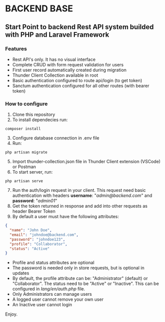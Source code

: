 # BACKEND BASE
## Start Point to backend Rest API system builded with PHP and Laravel Framework 

### Features

- Rest API's only. It has no visual interface
- Complete CRUD with form request validation for users 
- First user record automatically created during migration
- Thunder Client Collection available in root
- Basic authentication configured to route api/login (to get token)
- Sanctum authentication configured for all other routes (with bearer token)

### How to configure

1. Clone this repository
2. To install dependecies run:
```
composer install
```
3. Configure database connection in .env file
4. Run: 
```
php artisan migrate
```
5. Import thunder-collection.json file in Thunder Client extension (VSCode) or Postman
6. To start server, run:
```
php artisan serve
```
7. Run the auth/login request in your client. This request need basic authentication with headers **username**: "_admin@backend.com_" and **password**: "_admin01_"
8. Get the token returned in response and add into other requests as header Bearer Token
9. By default a user must have the following attributes:
```json
{
  "name": "John Doe",
  "email": "johndoe@backend.com",
  "password": "johndoe123",
  "profile": "Collaborator",
  "status": "Active"
}
```
- Profile and status attributes are optional
- The password is needed only in store requests, but is optional in updates
- By default, the profile attribute can be: "Administrator" (default) or "Collaborator". The status need to be "Active" or "Inactive". This can be configured in _lang/en/auth.php_ file.
- Only Administrators can manage users
- A logged user cannot remove your own user
- An Inactive user cannot login

Enjoy.

